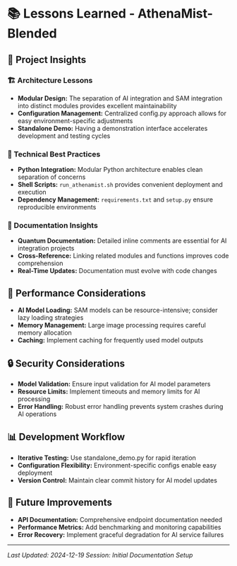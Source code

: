 # 📚 Lessons Learned - AthenaMist-Blended

## 🎯 Project Insights

### 🏗️ Architecture Lessons
- **Modular Design:** The separation of AI integration and SAM integration into distinct modules provides excellent maintainability
- **Configuration Management:** Centralized config.py approach allows for easy environment-specific adjustments
- **Standalone Demo:** Having a demonstration interface accelerates development and testing cycles

### 🔧 Technical Best Practices
- **Python Integration:** Modular Python architecture enables clean separation of concerns
- **Shell Scripts:** `run_athenamist.sh` provides convenient deployment and execution
- **Dependency Management:** `requirements.txt` and `setup.py` ensure reproducible environments

### 📝 Documentation Insights
- **Quantum Documentation:** Detailed inline comments are essential for AI integration projects
- **Cross-Reference:** Linking related modules and functions improves code comprehension
- **Real-Time Updates:** Documentation must evolve with code changes

## 🚀 Performance Considerations
- **AI Model Loading:** SAM models can be resource-intensive; consider lazy loading strategies
- **Memory Management:** Large image processing requires careful memory allocation
- **Caching:** Implement caching for frequently used model outputs

## 🔒 Security Considerations
- **Model Validation:** Ensure input validation for AI model parameters
- **Resource Limits:** Implement timeouts and memory limits for AI processing
- **Error Handling:** Robust error handling prevents system crashes during AI operations

## 📊 Development Workflow
- **Iterative Testing:** Use standalone_demo.py for rapid iteration
- **Configuration Flexibility:** Environment-specific configs enable easy deployment
- **Version Control:** Maintain clear commit history for AI model updates

## 🎯 Future Improvements
- **API Documentation:** Comprehensive endpoint documentation needed
- **Performance Metrics:** Add benchmarking and monitoring capabilities
- **Error Recovery:** Implement graceful degradation for AI service failures

---
*Last Updated: 2024-12-19*
*Session: Initial Documentation Setup* 